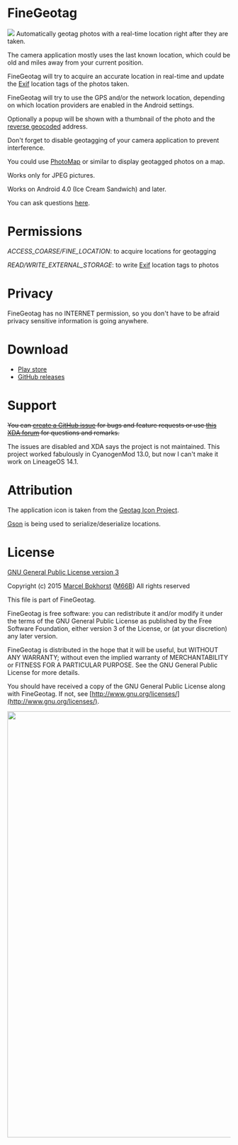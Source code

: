 # FineGeotag
<img src="play.png"/>
Automatically geotag photos with a real-time location right after they are taken.

The camera application mostly uses the last known location, which could be old and miles away from your current position.

FineGeotag will try to acquire an accurate location in real-time
and update the [Exif](http://en.wikipedia.org/wiki/Exchangeable_image_file_format) location tags of the photos taken.

FineGeotag will try to use the GPS and/or the network location, depending on which location providers are enabled in the Android settings.

Optionally a popup will be shown with a thumbnail of the photo and the [reverse geocoded](http://en.wikipedia.org/wiki/Reverse_geocoding) address.

Don't forget to disable geotagging of your camera application to prevent interference.

You could use [PhotoMap](https://play.google.com/store/apps/details?id=eu.bischofs.photomap) or similar to display geotagged photos on a map.

Works only for JPEG pictures.

Works on Android 4.0 (Ice Cream Sandwich) and later.

You can ask questions [here](http://forum.xda-developers.com/android/apps-games/20150508-fine-geotag-t3103110).

# Permissions

*ACCESS_COARSE/FINE_LOCATION*: to acquire locations for geotagging

*READ/WRITE_EXTERNAL_STORAGE*: to write [Exif](http://en.wikipedia.org/wiki/Exchangeable_image_file_format) location tags to photos

# Privacy

FineGeotag has no INTERNET permission, so you don't have to be afraid privacy sensitive information is going anywhere.

# Download

* [Play store](https://play.google.com/store/apps/details?id=eu.faircode.finegeotag)
* [GitHub releases](https://github.com/M66B/FineGeotag/releases)

# Support

~~You can [create a GitHub issue](https://github.com/M66B/FineGeotag/issues) for bugs and feature requests
or use [this XDA forum](http://forum.xda-developers.com/android/apps-games/20150508-fine-geotag-t3103110) for questions and remarks.~~

The issues are disabled and XDA says the project is not maintained. This project worked fabulously in CyanogenMod 13.0, but now I can't make it work on LineageOS 14.1.

# Attribution

The application icon is taken from the [Geotag Icon Project](https://geotagicons.wordpress.com/).

[Gson](https://github.com/google/gson) is being used to serialize/deserialize locations.

# License

[GNU General Public License version 3](http://www.gnu.org/licenses/gpl.txt)

Copyright (c) 2015 [Marcel Bokhorst](http://blog.bokhorst.biz/about/)
([M66B](http://forum.xda-developers.com/member.php?u=2799345))
All rights reserved

This file is part of FineGeotag.

FineGeotag is free software: you can redistribute it and/or modify
it under the terms of the GNU General Public License as published by
the Free Software Foundation, either version 3 of the License, or
(at your discretion) any later version.

FineGeotag is distributed in the hope that it will be useful,
but WITHOUT ANY WARRANTY; without even the implied warranty of
MERCHANTABILITY or FITNESS FOR A PARTICULAR PURPOSE.  See the
GNU General Public License for more details.

You should have received a copy of the GNU General Public License
along with FineGeotag.  If not, see [http://www.gnu.org/licenses/](http://www.gnu.org/licenses/).

<img src="screenshot.png" width="540" height="960"/>
